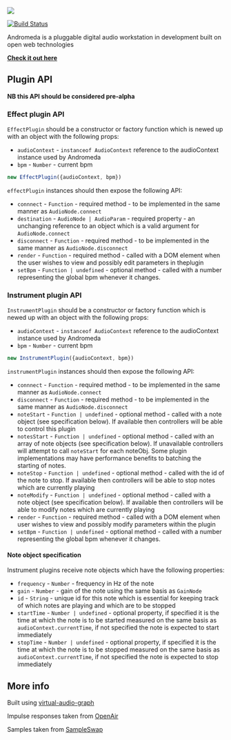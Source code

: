 <img src="http://elemental.audio/assets/logo.svg" />

[![Build Status](https://travis-ci.org/benji6/andromeda.svg)](https://travis-ci.org/benji6/andromeda)

Andromeda is a pluggable digital audio workstation in development built on open web technologies

**[Check it out here](http://elemental.audio/)**

## Plugin API

**NB this API should be considered pre-alpha**

### Effect plugin API

`EffectPlugin` should be a constructor or factory function which is newed up with an object with the following props:
- `audioContext` - `instanceof AudioContext` reference to the audioContext instance used by Andromeda
- `bpm` - `Number` - current bpm

```javascript
new EffectPlugin({audioContext, bpm})
```

`effectPlugin` instances should then expose the following API:

- `connnect` - `Function` - required method - to be implemented in the same manner as `AudioNode.connect`
- `destination` - `AudioNode | AudioParam` - required property - an unchanging reference to an object which is a valid argument for `AudioNode.connect`
- `disconnect` - `Function` - required method - to be implemented in the same manner as `AudioNode.disconnect`
- `render` - `Function` - required method - called with a DOM element when the user wishes to view and possibly edit parameters in theplugin
- `setBpm` - `Function | undefined` - optional method - called with a number representing the global bpm whenever it changes.

### Instrument plugin API

`InstrumentPlugin` should be a constructor or factory function which is newed up with an object with the following props:
- `audioContext` - `instanceof AudioContext` reference to the audioContext instance used by Andromeda
- `bpm` - `Number` - current bpm

```javascript
new InstrumentPlugin({audioContext, bpm})
```

`instrumentPlugin` instances should then expose the following API:

- `connnect` - `Function` - required method - to be implemented in the same manner as `AudioNode.connect`
- `disconnect` - `Function` - required method - to be implemented in the same manner as `AudioNode.disconnect`
- `noteStart` - `Function | undefined` - optional method - called with a note object (see specification below). If available then controllers will be able to control this plugin
- `notesStart` - `Function | undefined` - optional method - called with an array of note objects (see specification below). If unavailable controllers will attempt to call `noteStart` for each noteObj. Some plugin implementations may have performance benefits to batching the starting of notes.
- `noteStop` - `Function | undefined` - optional method - called with the id of the note to stop. If available then controllers will be able to stop notes which are currently playing
- `noteModify` - `Function | undefined` - optional method - called with a note object (see specification below). If available then controllers will be able to modify notes which are currently playing
- `render` - `Function` - required method - called with a DOM element when user wishes to view and possibly modify parameters within the plugin
- `setBpm` - `Function | undefined` - optional method - called with a number representing the global bpm whenever it changes.

#### Note object specification

Instrument plugins receive note objects which have the following properties:

- `frequency` - `Number` - frequency in Hz of the note
- `gain` - `Number` - gain of the note using the same basis as `GainNode`
- `id` - `String` - unique id for this note which is essential for keeping track of which notes are playing and which are to be stopped
- `startTime` - `Number | undefined` - optional property, if specified it is the time at which the note is to be started measured on the same basis as `audioContext.currentTime`, if not specified the note is expected to start immediately
- `stopTime` - `Number | undefined` - optional property, if specified it is the time at which the note is to be stopped measured on the same basis as `audioContext.currentTime`, if not specified the note is expected to stop immediately

## More info

Built using [virtual-audio-graph](https://github.com/benji6/virtual-audio-graph/)

Impulse responses taken from [OpenAir](http://www.openairlib.net/)

Samples taken from [SampleSwap](http://sampleswap.org)
